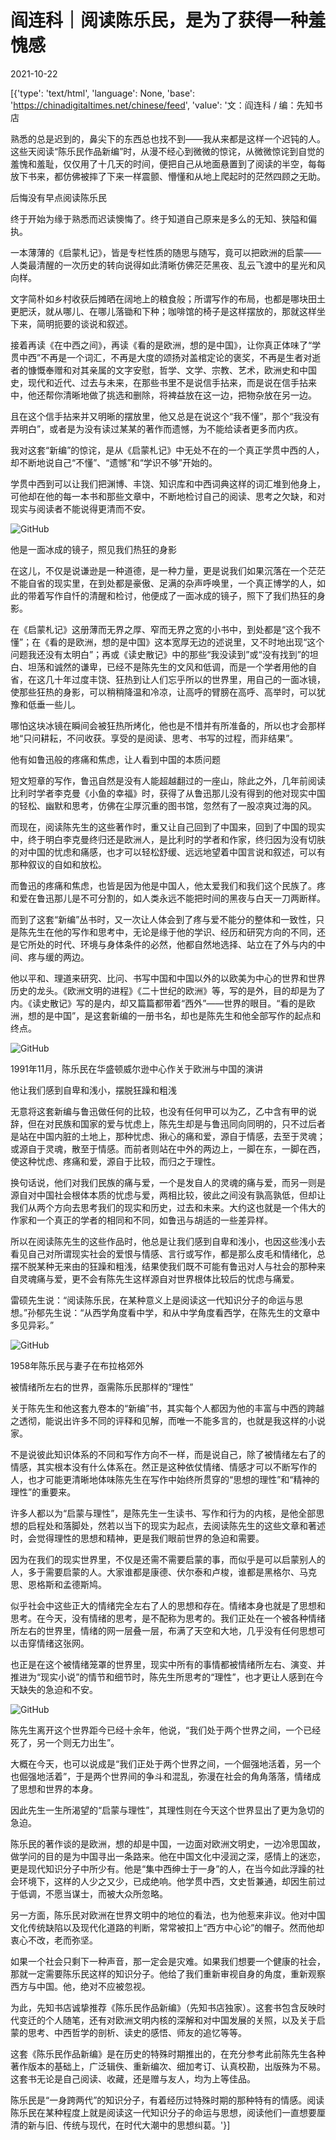 # 阎连科｜阅读陈乐民，是为了获得一种羞愧感

2021-10-22

[{'type': 'text/html', 'language': None, 'base': 'https://chinadigitaltimes.net/chinese/feed', 'value': '文：阎连科 / 编：先知书店

熟悉的总是迟到的，鼻尖下的东西总也找不到——我从来都是这样一个迟钝的人。这些天阅读“陈乐民作品新编”时，从漫不经心到微微的惊诧，从微微惊诧到自觉的羞愧和羞耻，仅仅用了十几天的时间，便把自己从地面悬置到了阅读的半空，每每放下书来，都仿佛被摔了下来一样震颤、懵懂和从地上爬起时的茫然四顾之无助。

后悔没有早点阅读陈乐民

终于开始为缘于熟悉而迟读懊悔了。终于知道自己原来是多么的无知、狭隘和偏执。

一本薄薄的《启蒙札记》，皆是专栏性质的随思与随写，竟可以把欧洲的启蒙——人类最清醒的一次历史的转向说得如此清晰仿佛茫茫黑夜、乱云飞渡中的星光和风向样。

文字简朴如乡村收获后摊晒在阔地上的粮食般；所谓写作的布局，也都是哪块田土更肥沃，就从哪儿、在哪儿落锄和下种；咖啡馆的椅子是这样摆放的，那就这样坐下来，简明扼要的谈说和叙述。

接着再读《在中西之间》，再读《看的是欧洲，想的是中国》，让你真正体味了“学贯中西”不再是一个词汇，不再是大度的颂扬对盖棺定论的褒奖，不再是生者对逝者的慷慨奉赠和对其亲属的文字安慰，哲学、文学、宗教、艺术，欧洲史和中国史，现代和近代、过去与未来，在那些书里不是说信手拈来，而是说在信手拈来中，他还帮你清晰地做了挑选和删除，将裨益放在这一边，把物杂放在另一边。

且在这个信手拈来并又明晰的摆放里，他又总是在说这个“我不懂”，那个“我没有弄明白”，或者是为没有读过某某的著作而遗憾，为不能给读者更多而内疚。

我对这套“新编”的惊诧，是从《启蒙札记》中无处不在的一个真正学贯中西的人，却不断地说自己“不懂”、“遗憾”和“学识不够”开始的。

学贯中西到可以让我们把渊博、丰饶、知识库和中西词典这样的词汇堆到他身上，可他却在他的每一本书和那些文章中，不断地检讨自己的阅读、思考之欠缺，和对现实与阅读者不能说得更清而不安。

![GitHub](https://chinadigitaltimes.net/chinese/files/2021/10/post-672354-617241184bb2e.)

他是一面冰成的镜子，照见我们热狂的身影

在这儿，不仅是说谦逊是一种道德，是一种力量，更是说我们如果沉落在一个茫茫不能自省的现实里，在到处都是豪傲、足满的杂声呼唤里，一个真正博学的人，如此的带着写作自忏的清醒和检讨，他便成了一面冰成的镜子，照下了我们热狂的身影。

在《启蒙札记》这册薄而无界之厚、窄而无界之宽的小书中，到处都是“这个我不懂”；在《看的是欧洲，想的是中国》这本宽厚无边的述说里，又不时地出现“这个问题我还没有太明白”；再或《读史散记》中的那些“我没读到”或“没有找到”的坦白、坦荡和诚然的谦卑，已经不是陈先生的文风和低调，而是一个学者用他的自省，在这几十年过度丰饶、狂热到让人们忘乎所以的世界里，用自己的一面冰镜，使那些狂热的身影，可以稍稍降温和冷凉，让高呼的臂膀在高呼、高举时，可以犹豫和低垂一些儿。

哪怕这块冰镜在瞬间会被狂热所烤化，他也是不惜并有所准备的，所以也才会那样地“只问耕耘，不问收获。享受的是阅读、思考、书写的过程，而非结果”。

他有如鲁迅般的疼痛和焦虑，让人看到中国的本质问题

短文短章的写作，鲁迅自然是没有人能超越翻过的一座山，除此之外，几年前阅读比利时学者李克曼《小鱼的幸福》时，获得了从鲁迅那儿没有得到的他对现实中国的轻松、幽默和思考，仿佛在尘厚沉重的图书馆，忽然有了一股凉爽过海的风。

而现在，阅读陈先生的这些著作时，重又让自己回到了中国来，回到了中国的现实中，终于明白李克曼终归还是欧洲人，是比利时的学者和作家，终归因为没有切肤的对中国的忧虑和痛感，也才可以轻松舒缓、远远地望着中国言说和叙述，可以有那种叙议的自如和放松。

而鲁迅的疼痛和焦虑，也皆是因为他是中国人，他太爱我们和我们这个民族了。疼和爱在鲁迅那儿是不可分割的，如人类永远不能把时间的黑夜与白天一刀两断样。

而到了这套“新编”丛书时，又一次让人体会到了疼与爱不能分的整体和一致性，只是陈先生在他的写作和思考中，无论是缘于他的学识、经历和研究方向的不同，还是它所处的时代、环境与身体条件的必然，他都自然地选择、站立在了外与内的中间、疼与缓的两边。

他以平和、理道来研究、比问、书写中国和中国以外的以欧美为中心的世界和世界历史的龙头。《欧洲文明的进程》《二十世纪的欧洲》等，写的是外，目的却是为了内。《读史散记》写的是内，却又篇篇都带着“西外”——世界的眼目。“看的是欧洲，想的是中国”，是这套新编的一册书名，却也是陈先生和他全部写作的起点和终点。

![GitHub](https://chinadigitaltimes.net/chinese/files/2021/10/post-672354-617241198a448.)

1991年11月，陈乐民在华盛顿威尔逊中心作关于欧洲与中国的演讲

他让我们感到自卑和浅小，摆脱狂躁和粗浅

无意将这套新编与鲁迅做任何的比较，也没有任何甲可以为乙，乙中含有甲的说辞，但在对民族和国家的爱与忧虑上，陈先生却是与鲁迅同向同明的，只不过后者是站在中国内脏的土地上，那种忧虑、揪心的痛和爱，源自于情感，去至于灵魂；或源自于灵魂，散至于情感。而前者则站在中外的两边上，一脚在东，一脚在西，使这种忧虑、疼痛和爱，源自于比较，而归之于理性。

换句话说，他们对我们民族的痛与爱，一个是发自人的灵魂的痛与爱，而另一则是源自对中国社会根体本质的忧虑与爱，两相比较，彼此之间没有孰高孰低，但却让我们从两个方向去思考我们的现实和历史，过去和未来。大约这也就是一个伟大的作家和一个真正的学者的相同和不同，如鲁迅与胡适的一些差异样。

所以在阅读陈先生的这些作品时，他总是让我们感到自卑和浅小，也因这些浅小去看见自己对所谓现实社会的爱恨与情感、言行或写作，都是那么皮毛和情绪化，总摆不脱某种无来由的狂躁和粗浅，结果使我们既不可能有鲁迅对人与社会的那种来自灵魂痛与爱，更不会有陈先生这样源自对世界根体比较后的忧虑与痛爱。

雷硕先生说：“阅读陈乐民，在某种意义上是阅读这一代知识分子的命运与思想。”孙郁先生说：“从西学角度看中学，和从中学角度看西学，在陈先生的文章中多见异彩。”

![GitHub](https://chinadigitaltimes.net/chinese/files/2021/10/post-672354-617241890664a.)

1958年陈乐民与妻子在布拉格郊外

被情绪所左右的世界，亟需陈乐民那样的“理性”

关于陈先生和他这套九卷本的“新编”书，其实每个人都因为他的丰富与中西的跨越之透彻，能说出许多不同的评释和见解，而唯一不能多言的，也就是我这样的小说家。

不是说彼此知识体系的不同和写作方向不一样，而是说自己，除了被情绪左右了的情感，其实根本没有什么体系在。然正是这种依仗情绪、情感才可以不断写作的人，也才可能更清晰地体味陈先生在写作中始终所贯穿的“思想的理性”和“精神的理性”的重要来。

许多人都以为“启蒙与理性”，是陈先生一生读书、写作和行为的内核，是他全部思想的启程处和落脚处，然若以当下的现实为起点，去阅读陈先生的这些文章和著述时，会觉得理性的思想和精神，更是我们眼前世界的急迫和需要。

因为在我们的现实世界里，不仅是还需不需要启蒙的事，而似乎是可以启蒙别人的人，多于需要启蒙的人。大家谁都是康德、伏尔泰和卢梭，谁都是黑格尔、马克思、恩格斯和孟德斯鸠。

似乎社会中这些正大的情绪完全左右了人的思想和存在。情绪本身也就是了思想和思考。在今天，没有情绪的思考，是不配称为思考的。我们正处在一个被各种情绪所左右的世界里，情绪的网一层叠一层，布满了天空和大地，几乎没有任何思想可以击穿情绪这张网。

也正是在这个被情绪笼罩的世界里，现实中所有的事情都被情绪所左右、演变、并推进为“现实小说”的情节和细节时，陈先生所思考的“理性”，也才更让人感到在今天缺失的急迫和不安。

![GitHub](https://chinadigitaltimes.net/chinese/files/2021/10/post-672354-6172411d0e4dc.)

陈先生离开这个世界距今已经十余年，他说，“我们处于两个世界之间，一个已经死了，另一个则无力出生”。

大概在今天，也可以说成是“我们正处于两个世界之间，一个倔强地活着，另一个也倔强地活着”，于是两个世界间的争斗和混乱，弥漫在社会的角角落落，情绪成了思想和世界的本身。

因此先生一生所渴望的“启蒙与理性”，其理性则在今天这个世界显出了更为急切的急迫。



陈乐民的著作谈的是欧洲，想的却是中国，一边面对欧洲文明史，一边冷思国故，做学问的目的是为中国寻出一条路来。他在中国文化中浸润之深，感情上的迷恋，更是现代知识分子中所少有。他是“集中西绅士于一身”的人，在当今如此浮躁的社会环境下，这样的人少之又少，已成绝响。他学贯中西，文史哲兼通，却因生前过于低调，不愿当谋士，而被大众所忽略。

另一方面，陈乐民对欧洲在世界文明中的地位的看法，也为他惹来非议。他对中国文化传统缺陷以及现代化道路的判断，常常被扣上“西方中心论”的帽子。然而他却衷心不改，老而弥坚。

如果一个社会只剩下一种声音，那一定会是灾难。如果我们想要一个健康的社会，那就一定需要陈乐民这样的知识分子。他给了我们重新审视自身的角度，重新观察西方与中国。他，绝对不应被忽视。

为此，先知书店诚挚推荐《陈乐民作品新编》（先知书店独家）。这套书包含反映时代变迁的个人随笔，还有对欧洲文明内核的深解和对中国发展的关照，以及关于启蒙的思考、中西哲学的剖析、读史的感悟、师友的追忆等等。

这套《陈乐民作品新编》是在历史的特殊时期推出的，在充分参考此前陈先生各种著作版本的基础上，广泛辑佚、重新编次、细加考订、认真校勘，出版殊为不易。这套书无论是自己阅读、收藏，还是赠与友人，均为上等佳品。

陈乐民是“一身跨两代”的知识分子，有着经历过特殊时期的那种特有的情感。阅读陈乐民在某种程度上就是阅读这一代知识分子的命运与思想，阅读他们一直想要厘清的新与旧、传统与现代，在时代大潮中的思想纠葛。'}]